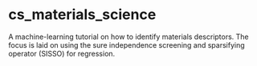 # cs_materials_science
A machine-learning tutorial on how to identify materials descriptors. The focus is laid on using the sure independence screening and sparsifying operator (SISSO) for regression.
